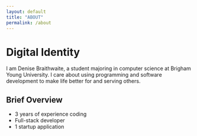 ```yaml
---
layout: default
title: "ABOUT"
permalink: /about
---
```

# Digital Identity
I am Denise Braithwaite, a student majoring in computer science at Brigham Young University. I care about using programming and software development to make life better for and serving others. 

## Brief Overview
- 3 years of experience coding
- Full-stack developer
- 1 startup application
